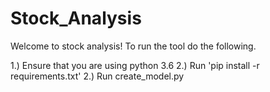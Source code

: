 # Stock_Analysis
Welcome to stock analysis!
To run the tool do the following.

1.) Ensure that you are using python 3.6
2.) Run 'pip install -r requirements.txt'
2.) Run create_model.py
